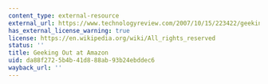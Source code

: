 ```yaml
---
content_type: external-resource
external_url: https://www.technologyreview.com/2007/10/15/223422/geeking-out-at-amazon/
has_external_license_warning: true
license: https://en.wikipedia.org/wiki/All_rights_reserved
status: ''
title: Geeking Out at Amazon
uid: da88f272-5b4b-41d8-88ab-93b24ebddec6
wayback_url: ''
---
```

